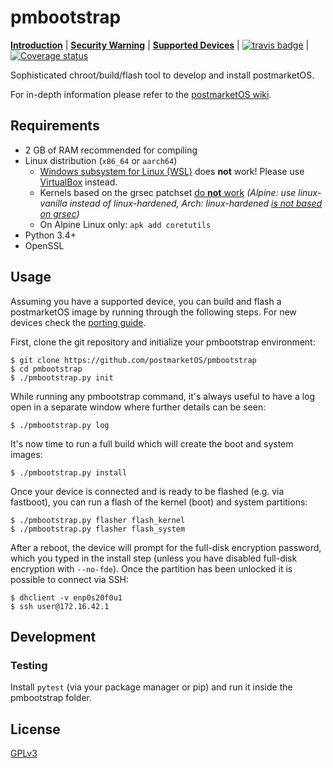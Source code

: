 # pmbootstrap

[**Introduction**](https://postmarketos.org/blog/2017/05/26/intro/) | [**Security Warning**](https://ollieparanoid.github.io/post/security-warning/) | [**Supported Devices**](https://wiki.postmarketos.org/wiki/Supported_devices) | [![travis badge](https://api.travis-ci.org/postmarketOS/pmbootstrap.png?branch=master)](https://travis-ci.org/postmarketOS/pmbootstrap) | [![Coverage status](https://coveralls.io/repos/github/postmarketOS/pmbootstrap/badge.svg)](https://coveralls.io/github/postmarketOS)

Sophisticated chroot/build/flash tool to develop and install postmarketOS.

For in-depth information please refer to the [postmarketOS wiki](https://wiki.postmarketos.org).

## Requirements
* 2 GB of RAM recommended for compiling
* Linux distribution (`x86_64` or `aarch64`)
  * [Windows subsystem for Linux (WSL)](https://en.wikipedia.org/wiki/Windows_Subsystem_for_Linux) does **not** work! Please use [VirtualBox](https://www.virtualbox.org/) instead.
  * Kernels based on the grsec patchset [do **not** work](https://github.com/postmarketOS/pmbootstrap/issues/107) *(Alpine: use linux-vanilla instead of linux-hardened, Arch: linux-hardened [is not based on grsec](https://www.reddit.com/r/archlinux/comments/68b2jn/linuxhardened_in_community_repo_a_grsecurity/))*
  * On Alpine Linux only: `apk add coretutils`
* Python 3.4+
* OpenSSL

## Usage

Assuming you have a supported device, you can build and flash a postmarketOS image by running through the following steps. For new devices check the [porting guide](https://wiki.postmarketos.org/wiki/Porting_to_a_new_device).

First, clone the git repository and initialize your pmbootstrap environment:

```shell
$ git clone https://github.com/postmarketOS/pmbootstrap
$ cd pmbootstrap
$ ./pmbootstrap.py init
```

While running any pmbootstrap command, it's always useful to have a log open in a separate window where further details can be seen:

```shell
$ ./pmbootstrap.py log
```

It's now time to run a full build which will create the boot and system images:

```shell
$ ./pmbootstrap.py install
```

Once your device is connected and is ready to be flashed (e.g. via fastboot), you can run a flash of the kernel (boot) and system partitions:

```shell
$ ./pmbootstrap.py flasher flash_kernel
$ ./pmbootstrap.py flasher flash_system
```

After a reboot, the device will prompt for the full-disk encryption password, which you typed in the install step (unless you have disabled full-disk encryption with `--no-fde`). Once the partition has been unlocked it is possible to connect via SSH:

```shell
$ dhclient -v enp0s20f0u1
$ ssh user@172.16.42.1
```

## Development

### Testing

Install `pytest` (via your package manager or pip) and run it inside the pmbootstrap folder.

## License

[GPLv3](LICENSE)
